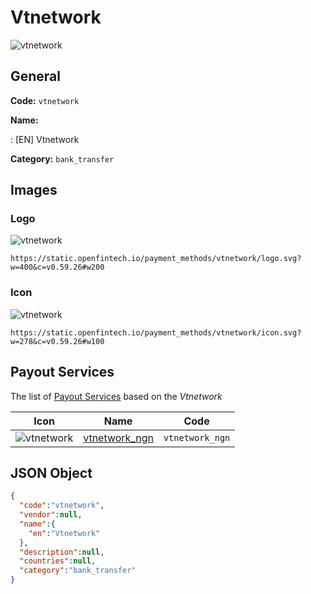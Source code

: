 
# Vtnetwork 
![vtnetwork](https://static.openfintech.io/payment_methods/vtnetwork/logo.svg?w=400&c=v0.59.26#w200)  

## General 
**Code:** `vtnetwork` 
 
**Name:** 
 
:	[EN] Vtnetwork 
 
**Category:** `bank_transfer` 
 

## Images 

### Logo 
![vtnetwork](https://static.openfintech.io/payment_methods/vtnetwork/logo.svg?w=400&c=v0.59.26#w200)  

```
https://static.openfintech.io/payment_methods/vtnetwork/logo.svg?w=400&c=v0.59.26#w200
```  

### Icon 
![vtnetwork](https://static.openfintech.io/payment_methods/vtnetwork/icon.svg?w=278&c=v0.59.26#w100)  

```
https://static.openfintech.io/payment_methods/vtnetwork/icon.svg?w=278&c=v0.59.26#w100
```  

## Payout Services 
 
The list of [Payout Services](/payout-services/) based on the _Vtnetwork_ 

|Icon|Name|Code| 
|:---:|:---:|:---:| 
|![vtnetwork](https://static.openfintech.io/payout_methods/vtnetwork/icon.svg?w=278&c=v0.59.26#w40) |[vtnetwork_ngn](/payout-services/vtnetwork_ngn/)|`vtnetwork_ngn`| 
 

## JSON Object 

```json
{
  "code":"vtnetwork",
  "vendor":null,
  "name":{
    "en":"Vtnetwork"
  },
  "description":null,
  "countries":null,
  "category":"bank_transfer"
}
```  
